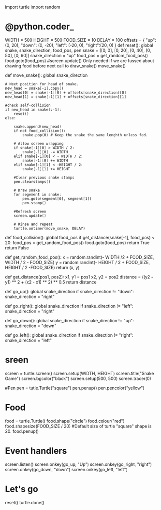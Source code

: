 import turtle
import random 

# @python.coder_
WIDTH = 500 
HEIGHT = 500
FOOD_SIZE = 10
DELAY = 100
offsets = {
    "up": (0, 20), 
    "down": (0, -20),
    "left": (-20, 0),
    "right":(20, 0)
}
def reset():
    global snake, snake_direction, food_pos, pen
    snake = [[0, 0], [0, 20], [0, 40], [0, 50], [0, 60]]
    snake_direction = "up"
    food_pos = get_random_food_pos()
    food.goto(food_pos)
    #screen.update() Only needed if we are fussed about drawing food before next call to draw_snake()
    move_snake()
    
def move_snake():
    global snake_direction
    
    # Next position for head of snake.
    new_head = snake[-1].copy()
    new_head[0] = snake[-1][0] + offsets[snake_direction][0]
    new_head[1] = snake[-1][1] + offsets[snake_direction][1]
    
    #check self-collision
    if new_head in snake[:-1]:
        reset()
    else:
        
        snake.append(new_head)
        if not food_collision():
            snake.pop(0) # Keep the snake the same lenghth unless fed.
            
        # Allow screen wrapping
        if snake[-1][0] > WIDTH / 2:
            snake[-1][0] -= WIDTH
        elif snake[-1][0] < - WIDTH / 2:
            snake[-1][0] += WIDTH
        elif snake[-1][1] < -HEIGHT / 2:
            snake[-1][1] += HEIGHT
            
        #Clear previous snake stamps
        pen.clearstamps()
        
        # Draw snake 
        for segement in snake:
            pen.goto(segment[0], segment[1])
            pen.stamp()
            
        #Refresh screen
        screen.update()
        
        # Rinse and repeat
        turtle.ontimer(move_snake, DELAY)
        
def food_collision():
    global food_pos
    if get_distance(snake[-1], food_pos) < 20:
        food_pos = get_random_food_pos()
        food.goto(food_pos)
        return True
    return False

def get_random_food_pos():
    x = random.randint(- WIDTH /2 + FOOD_SIZE, WIDTH / 2 - FOOD_SIZE)
    y = random.randint(- HEIGHT / 2 + FOOD_SIZE, HEIGHT / 2 -FOOD_SIZE)
    return (x, y)

def get_distance(pos1, pos2):
    x1, y1 = pos1
    x2, y2 = pos2
    distance = ((y2 - y1) ** 2 + (x2 - x1) ** 2) ** 0.5
    return distance

def go_up():
    global snake_direction
    if snake_direction != "down":
        snake_direction = "right"
        
def go_right():
    global snake_direction
    if snake_direction != "left":
        snake_direction = "right"
        
def go_down():
    global snake_direction
    if snake_direction != "up":
        snake_direction = "down"
        
def go_left():
    global snake_direction
    if snake_direction != "right":
        snake_direction = "left"
        
# sreen
screen = turtle.screen()
screen.setup(WIDTH, HEIGHT)
screen.title("Snake Game")
screen.bgcolor("black")
screen.setup(500, 500)
screen.tracer(0)

#Pen
pen = tutle.Turtle("square")
pen.penup()
pen.pencolor("yellow")

# Food
food = turtle.Turtle()
food.shape("circle")
food.colour("red")
food.shapesize(FOOD_SIZE / 20) #Default size of turtle "square" shape is 20.
food.penup()

# Event handlers
screen.listen()
screen.onkey(go_up, "Up")
screen.onkey(go_right, "right")
screen.onkey(go_down, "down")
screen.onkey(go_left, "left")

# Let's go
reset()
turtle.done()
